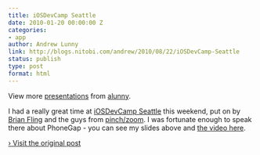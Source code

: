 ```yaml
---
title: iOSDevCamp Seattle
date: 2010-01-20 00:00:00 Z
categories:
- app
author: Andrew Lunny
link: http://blogs.nitobi.com/andrew/2010/08/22/iOSDevCamp-Seattle
status: publish
type: post
format: html
---
```


View more [presentations](http://www.slideshare.net/) from [alunny](http://www.slideshare.net/alunny).

I had a really great time at [iOSDevCamp Seattle](http://w.atercooler.com/events/2010/07/27/ios-devcamp-seattle) this weekend, put on by [Brian Fling](http://flingmedia.com/) and the guys from [pinch/zoom](http://pinchzoom.com/). I was fortunate enough to speak there about PhoneGap - you can see my slides above and [the video here](http://www.ustream.tv/recorded/9073418).

[› Visit the original post](http://blogs.nitobi.com/andrew/2010/08/22/iOSDevCamp-Seattle)
